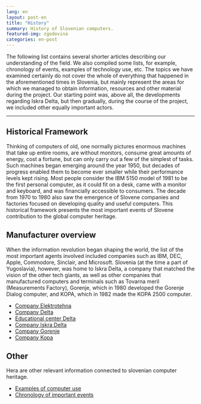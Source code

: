 ```yaml
---
lang: en
layout: post-en
title: "History"
summary: History of Slovenian computers.
featured-img: zgodovina
categories: en-post
---
```


The following list contains several shorter articles describing our understanding of the field. We also compiled some lists, for example, chronology of events, examples of technology use, etc. The topics we have examined certainly do not cover the whole of everything that happened in the aforementioned times in Slovenia, but mainly represent the areas for which we managed to obtain information, resources and other material during the project. Our starting point was, above all, the developments regarding Iskra Delta, but then gradually, during the course of the project, we included other equally important actors.

-----

## Historical Framework

Thinking of computers of old, one normally pictures enormous machines that take up entire
rooms, are without monitors, consume great amounts of energy, cost a fortune, but can only
carry out a few of the simplest of tasks. Such machines began emerging around the year 1950,
but decades of progress enabled them to become ever smaller while their performance levels
kept rising. Most people consider the IBM 5150 model of 1981 to be the first personal
computer, as it could fit on a desk, came with a monitor and keyboard, and was financially
accessible to consumers. The decade from 1970 to 1980 also saw the emergence of Slovene
companies and factories focused on developing quality and useful computers. This historical
framework presents the most important events of Slovene contribution to the global computer
heritage.

## Manufacturer overview

When the information revolution began shaping the world, the list of the most important
agents involved included companies such as IBM, DEC, Apple, Commodore, Sinclair, and
Microsoft. Slovenia (at the time a part of Yugoslavia), however, was home to Iskra Delta, a
company that matched the vision of the other tech giants, as well as other companies that
manufactured computers and terminals such as Tovarna meril (Measurements Factory),
Gorenje, which in 1980 developed the Gorenje Dialog computer, and KOPA, which in 1982
made the KOPA 2500 computer.

- [Company Elektrotehna](../zgodovina-en/elektrotehna)
- [Company Delta](../zgodovina-en/delta)
- [Educational center Delta](../zgodovina-en/edu_center_delta)
- [Company Iskra Delta](../zgodovina-en/iskra_delta)
- [Company Gorenje](../zgodovina-en/gorenje)
- [Company Kopa](../zgodovina-en/kopa)

## Other

Hera are other relevant information connected to slovenian computer heritage.

 - [Examples of computer use](../zgodovina-en/computer_use)
 - [Chronology of important events](../zgodovina-en/chronology)
